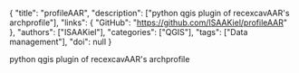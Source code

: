 {
  "title": "profileAAR",
  "description": ["python qgis plugin of recexcavAAR's archprofile"],
  "links": {
    "GitHub": "https://github.com/ISAAKiel/profileAAR"
  },
  "authors": ["ISAAKiel"],
  "categories": ["QGIS"],
  "tags": ["Data management"],
  "doi": null
}

<!-- Generated by csv2md.R – do not edit by hand -->

python qgis plugin of recexcavAAR's archprofile